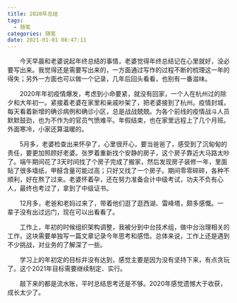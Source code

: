```yaml
---
title: 2020年总结
tags:
  - 随笔
categories: 随笔
date: 2021-01-01 08:47:11
---
```


&emsp;&emsp;今天早晨和老婆说起年终总结的事情，老婆觉得年终总结记在心里就好，没必要写出来。我觉得还是需要写出来的，一方面通过写作的过程不断的梳理这一年的得失；另外一方面也可以做一个记录，几年后回头看看，也别有一番滋味。

&emsp;&emsp;2020年年初疫情爆发，考虑到小命要紧，就没有回家，一个人在杭州过的除夕和大年初一。紧接着老婆在家里和亲戚吵架了，把老婆接到了杭州。疫情封城，每天看着新增的确诊病例和确诊小区，总是战战兢兢。为各个前线的疫情战斗人员默默鼓劲，也为不作为的官员气愤难平。年假结束，也在家里远程上了几个月班。外面寒冷，小家还算温暖的。

&emsp;&emsp;5月多，老婆检查出来怀孕了，心里很开心，要当爸爸了，感受到了沉甸甸的责任，要更加照顾好老婆。张罗着重新找个安静的房子，这个房子靠近大马路太吵了。端午期间花了3天时间找了个房子完成了搬家，然后发现房子装修一年，里面贴了很多墙纸，甲醛含量可能过高；只好又找了一个房子。期间零零碎碎，各种不顺利，好在熬了过来。老婆怀着孕，还在努力准备会计中级考试，功夫不负有心人，最终也考过了，拿到了中级证书。

&emsp;&emsp;12月多，老爸和老妈过来了，带着他们逛了逛西湖、雷峰塔，颇多感慨。一辈子没有出过远门，现在可以出看看了。

&emsp;&emsp;工作上，年初的时候组织架构调整，我被分到中台技术组，做中台治理相关的工作，这块需要单独写一篇文章记录今年思考和感悟。总体来说，工作上还是遇到不少挑战，对业务的了解深了一些。

&emsp;&emsp;学习上的年初定的目标并没有达到，感觉主要是因为没有坚持下来，有点贪玩了。这个2021年目标需要继续制定、实行。

&emsp;&emsp;敲下来的都是流水账，平时总结思考还是不够。2020年感觉遗憾大于收获，成长太少了。








